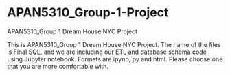 # APAN5310_Group-1-Project
APAN5310_Group 1 Dream House NYC Project

This is APAN5310_Group 1 Dream House NYC Project. The name of the files is Final SQL, and we are including our ETL and database schema code using Jupyter notebook. Formats are ipynb, py and html. Please choose one that you are more comfortable with.
